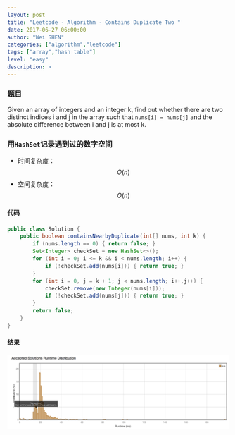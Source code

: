 ```yaml
---
layout: post
title: "Leetcode - Algorithm - Contains Duplicate Two "
date: 2017-06-27 06:00:00
author: "Wei SHEN"
categories: ["algorithm","leetcode"]
tags: ["array","hash table"]
level: "easy"
description: >
---
```


### 题目
Given an array of integers and an integer k, find out whether there are two distinct indices i and j in the array such that `nums[i] = nums[j]` and the absolute difference between i and j is at most k.

### 用`HashSet`记录遇到过的数字空间
* 时间复杂度：$$O(n)$$
* 空间复杂度：$$O(n)$$

#### 代码
```java
public class Solution {
    public boolean containsNearbyDuplicate(int[] nums, int k) {
        if (nums.length == 0) { return false; }
        Set<Integer> checkSet = new HashSet<>();
        for (int i = 0; i <= k && i < nums.length; i++) {
            if (!checkSet.add(nums[i])) { return true; }
        }
        for (int i = 0, j = k + 1; j < nums.length; i++,j++) {
            checkSet.remove(new Integer(nums[i]));
            if (!checkSet.add(nums[j])) { return true; }
        }
        return false;
    }
}
```

#### 结果
![contains-duplicate-two-1](/images/leetcode/contains-duplicate-two-1.png)
